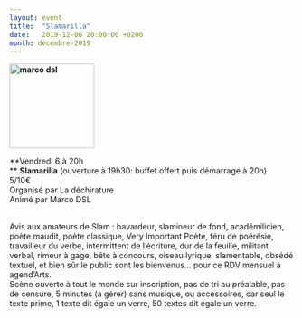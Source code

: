 ```yaml
---
layout: event
title:  "Slamarilla"
date:   2019-12-06 20:00:00 +0200
month: décembre-2019
---
```

**<img class=" size-thumbnail wp-image-6064 alignleft" src="http://localhost/wpagendarts/wp-content/uploads/2019/02/marco-dsl.jpg?w=150" alt="marco dsl" width="150" height="150" srcset="http://localhost/wpagendarts/wp-content/uploads/2019/02/marco-dsl.jpg 600w, http://localhost/wpagendarts/wp-content/uploads/2019/02/marco-dsl-300x300.jpg 300w, http://localhost/wpagendarts/wp-content/uploads/2019/02/marco-dsl-150x150.jpg 150w" sizes="(max-width: 150px) 100vw, 150px" />**

**Vendredi 6 à 20h  
** **Slamarilla** <span style="font-weight:400;">(ouverture à 19h30: buffet offert puis démarrage à 20h)</span><span style="font-weight:400;"><br /> </span><span style="font-weight:400;">5/10€</span><span style="font-weight:400;"><br /> </span><span style="font-weight:400;">Organisé par La déchirature</span><span style="font-weight:400;"><br /> </span><span style="font-weight:400;">Animé par Marco DSL</span>

<span style="font-weight:400;"><br /> </span><span style="font-weight:400;">Avis aux amateurs de Slam : bavardeur, slamineur de fond, académilicien, poète maudit, poète classique, Very Important Poète, féru de poérésie, travailleur du verbe, intermittent de l’écriture, dur de la feuille, militant verbal, rimeur à gage, bête à concours, oiseau lyrique, slamentable, obsédé textuel, et bien sûr le public sont les bienvenus… pour ce RDV mensuel à agend’Arts.</span><span style="font-weight:400;"><br /> </span><span style="font-weight:400;">Scène ouverte à tout le monde sur inscription, pas de tri au préalable, pas de censure, 5 minutes (à gérer) sans musique, ou accessoires, car seul le texte prime, 1 texte dit égale un verre, 50 textes dit égale un verre.</span>
